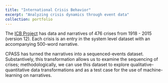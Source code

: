 ```yaml
---
title: "International Crisis Behavior"
excerpt: "Analyzing crisis dynamics through event data"
collection: portfolio
---
```


The [ICB Project](https://sites.duke.edu/icbdata/) has data and narratives of 476 crises from 1918 - 2015 (version 12). Each crisis is an entry in the system level dataset with an accompanying 500-word narrative.

CPASS has turned the narratives into a sequenced-events dataset. Substantively, this transformation allows us to examine the sequencing of crises; methodologically, we can use this dataset to explore qualitative-quantitative data transformations and as a test case for the use of machine-learning on narratives.